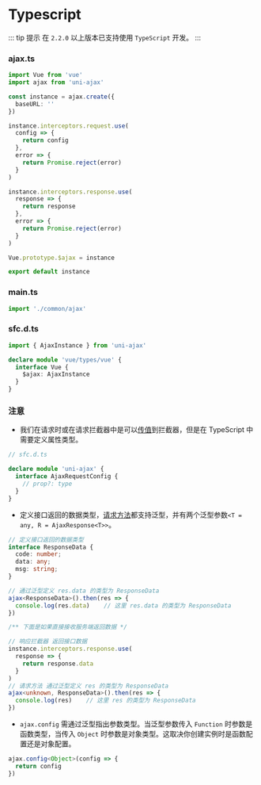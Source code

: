 # Typescript <Badge text="2.2.0"/>

::: tip 提示
在 `2.2.0` 以上版本已支持使用 `TypeScript` 开发。
:::

### ajax.ts

```Typescript
import Vue from 'vue'
import ajax from 'uni-ajax'

const instance = ajax.create({
  baseURL: ''
})

instance.interceptors.request.use(
  config => {
    return config
  },
  error => {
    return Promise.reject(error)
  }
)

instance.interceptors.response.use(
  response => {
    return response
  },
  error => {
    return Promise.reject(error)
  }
)

Vue.prototype.$ajax = instance

export default instance
```

### main.ts

```Typescript
import './common/ajax'
```

### sfc.d.ts

```Typescript
import { AjaxInstance } from 'uni-ajax'

declare module 'vue/types/vue' {
  interface Vue {
    $ajax: AjaxInstance
  }
}
```

### 注意

- 我们在请求时或在请求拦截器中是可以[传值](instance/interceptor.html#传值给拦截器)到拦截器，但是在 TypeScript 中需要定义属性类型。

```Typescript
// sfc.d.ts

declare module 'uni-ajax' {
  interface AjaxRequestConfig {
    // prop?: type
  }
}
```

- 定义接口返回的数据类型，[请求方法](/usage/api.html#请求方法)都支持泛型，并有两个泛型参数`<T = any, R = AjaxResponse<T>>`。

```Typescript
// 定义接口返回的数据类型
interface ResponseData {
  code: number;
  data: any;
  msg: string;
}

// 通过泛型定义 res.data 的类型为 ResponseData
ajax<ResponseData>().then(res => {
  console.log(res.data)    // 这里 res.data 的类型为 ResponseData
})

/** 下面是如果直接接收服务端返回数据 */

// 响应拦截器 返回接口数据
instance.interceptors.response.use(
  response => {
    return response.data
  }
)
// 请求方法 通过泛型定义 res 的类型为 ResponseData
ajax<unknown, ResponseData>().then(res => {
  console.log(res)    // 这里 res 的类型为 ResponseData
})
```

- `ajax.config` 需通过泛型指出参数类型。当泛型参数传入 `Function` 时参数是函数类型，当传入 `Object` 时参数是对象类型。这取决你创建实例时是函数配置还是对象配置。<Badge text="2.2.6"/>

```Typescript
ajax.config<Object>(config => {
  return config
})
```
